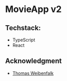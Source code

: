 # MovieApp v2

## Techstack:
- TypeScript
- React

## Acknowledgment
- [Thomas Weibenfalk](https://youtu.be/nTeuhbP7wdE)

